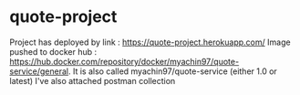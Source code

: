 # quote-project
Project has deployed by link : https://quote-project.herokuapp.com/
Image pushed to docker hub : https://hub.docker.com/repository/docker/myachin97/quote-service/general. It is also called myachin97/quote-service (either 1.0 or latest)
I've also attached postman collection 
